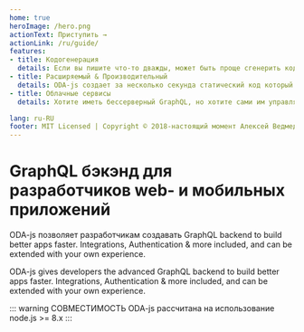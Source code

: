 ```yaml
---
home: true
heroImage: /hero.png
actionText: Приступить →
actionLink: /ru/guide/
features:
- title: Кодогенерация
  details: Если вы пишите что-то дважды, может быть проще сгенерить код? мы так делаем.
- title: Расширяемый & Производительный
  details: ODA-js создает за несколько секунда статический код который вы можете расишрять в течение месяцев без ограничений.
- title: Облачные сервисы
  details: Хотите иметь бессерверный GraphQL, но хотите сами им управлять? ODA-js то что нужно!

lang: ru-RU
footer: MIT Licensed | Copyright © 2018-настоящий момент Алексей Ведмеденко
---
```


# GraphQL бэкэнд для разработчиков web- и мобильных приложений

ODA-js позволяет разработчикам создавать GraphQL backend to build better apps faster. Integrations, Authentication & more included, and can be extended with your own experience.

ODA-js gives developers the advanced GraphQL backend to build better apps faster. Integrations, Authentication & more included, and can be extended with your own experience.

::: warning СОВМЕСТИМОСТЬ
ODA-js рассчитана на использование node.js >= 8.x
:::
